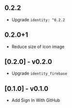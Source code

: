 ## 0.2.2

* Upgrade `identity: ^0.2.2`

## 0.2.0+1

* Reduce size of icon image

## [0.2.0] - v0.2.0

* Upgrade `identity_firebase`

## [0.1.0] - v0.1.0

* Add Sign In With GitHub
